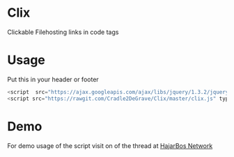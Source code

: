 # Clix
Clickable Filehosting links in code tags


# Usage 
Put this in your header or footer

``` Javascript
<script  src="https://ajax.googleapis.com/ajax/libs/jquery/1.3.2/jquery.min.js"  type="text/javascript"></script>
<script src="https://rawgit.com/Cradle2DeGrave/Clix/master/clix.js" type="text/javascript"></script> 
```

# Demo
For demo usage of the script visit on of the thread at [HajarBos Network](https://www.hajarbos.com/)
